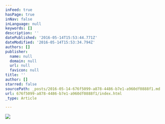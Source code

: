 ```yaml
---
inFeed: true
hasPage: true
inNav: false
inLanguage: null
keywords: []
description: ''
datePublished: '2016-05-14T15:53:44.771Z'
dateModified: '2016-05-14T15:53:34.794Z'
authors: []
publisher:
  name: null
  domain: null
  url: null
  favicon: null
title: ''
author: []
starred: false
sourcePath: _posts/2016-05-14-676f5099-a878-4486-b7e1-a960df0888f1.md
url: 676f5099-a878-4486-b7e1-a960df0888f1/index.html
_type: Article

---
```

![](https://the-grid-user-content.s3-us-west-2.amazonaws.com/46943995-010c-4641-b5fe-daf5a75d1a7b.gif)